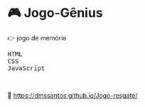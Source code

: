 # :video_game: Jogo-Gênius

:point_right: jogo de memória

<kbd>HTML</kbd>  
<kbd>CSS</kbd>  
<kbd>JavaScript</kbd>  

&nbsp;

:link: https://dmssantos.github.io/Jogo-resgate/
